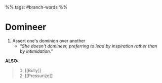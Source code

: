 %% tags: #branch-words %%
# Domineer
1. Assert one's dominion over another
	- *"She doesn't domineer, preferring to lead by inspiration rather than by intimidation."*

**ALSO:**
> 1. [[Bully]]
> 2. [[Pressurize]]